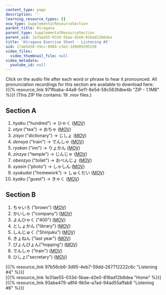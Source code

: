 ```yaml
---
content_type: page
description: ''
learning_resource_types: []
ocw_type: SupplementalResourceSection
parent_title: Hiragana
parent_type: SupplementalResourceSection
parent_uid: 1e31ae55-033d-5bae-d2e0-816ad12b6dea
title: 'Hiragana Exercise Sheet - Listening #5'
uid: 17ab5d38-59cc-096b-c3e3-1d9d09395258
video_files:
  video_thumbnail_file: null
video_metadata:
  youtube_id: null
---
```


Click on the audio file after each word or phrase to hear it pronounced. All pronunciation recordings for this section are available to download here: ({{% resource_link 971fbaba-44a8-5e11-8e5d-58c563fdbe4b "ZIP - 1.1MB" %}}) (This ZIP file contains: 19 .mov files.)

Section A
---------

1.  _hyaku_ ("hundred") → ひゃく ([MOV](http://www.archive.org/download/MITRES21F.01S10_HIRAGANA_EXERCISES/5a1.mov))
2.  _otya_ ("tea") → おちゃ ([MOV](http://www.archive.org/download/MITRES21F.01S10_HIRAGANA_EXERCISES/5a2.mov))
3.  _zisyo_ ("dictionary") → じしょ ([MOV](http://www.archive.org/download/MITRES21F.01S10_HIRAGANA_EXERCISES/5a3.mov))
4.  _densya_ ("train") → でんしゃ ([MOV](http://www.archive.org/download/MITRES21F.01S10_HIRAGANA_EXERCISES/5a4.mov))
5.  _ryokan_ ("inn") → りょかん ([MOV](http://www.archive.org/download/MITRES21F.01S10_HIRAGANA_EXERCISES/5a5.mov))
6.  _zinzya_ ("temple") → じんじゃ ([MOV](http://www.archive.org/download/MITRES21F.01S10_HIRAGANA_EXERCISES/5a6.mov))
7.  _obenzyo_ ("toilet") → おべんじょ ([MOV](http://www.archive.org/download/MITRES21F.01S10_HIRAGANA_EXERCISES/5a7.mov))
8.  _syasin_ ("photo") → しゃしん ([MOV](http://www.archive.org/download/MITRES21F.01S10_HIRAGANA_EXERCISES/5a8.mov))
9.  _syukudai_ ("homework") → しゅくだい ([MOV](http://www.archive.org/download/MITRES21F.01S10_HIRAGANA_EXERCISES/5a9.mov))
10.  _kyaku_ ("guest") → きゃく ([MOV](http://www.archive.org/download/MITRES21F.01S10_HIRAGANA_EXERCISES/5a10.mov))

Section B
---------

1.  ちゃいろ ("brown") ([MOV](http://www.archive.org/download/MITRES21F.01S10_HIRAGANA_EXERCISES/5b1.mov))
2.  かいしゃ ("company") ([MOV](http://www.archive.org/download/MITRES21F.01S10_HIRAGANA_EXERCISES/5b2.mov))
3.  よんひゃく ("400") ([MOV](http://www.archive.org/download/MITRES21F.01S10_KATAKANA_EXERCISES/5b3.mov))
4.  としょかん ("library") ([MOV](http://www.archive.org/download/MITRES21F.01S10_KATAKANA_EXERCISES/5b4.mov))
5.  しんじゅく ("Shinjuku") ([MOV](http://www.archive.org/download/MITRES21F.01S10_HIRAGANA_EXERCISES/5b5.mov))
6.  きょねん ("last year") ([MOV](http://www.archive.org/download/MITRES21F.01S10_HIRAGANA_EXERCISES/5b6.mov))
7.  ぴょんぴょん("hopping") ([MOV](http://www.archive.org/download/MITRES21F.01S10_HIRAGANA_EXERCISES/5b7.mov))
8.  でんしゃ ("train") ([MOV](http://www.archive.org/download/MITRES21F.01S10_HIRAGANA_EXERCISES/5b8.mov))
9.  ひしょ("secretary") ([MOV](http://www.archive.org/download/MITRES21F.01S10_HIRAGANA_EXERCISES/5b9.mov))

  
\[{{% resource_link 97b56cb6-3d95-4eb7-59dd-267712222c6c "Listening #4" %}}\]  
\[{{% resource_link 1e31ae55-033d-5bae-d2e0-816ad12b6dea "Home" %}}\]  
\[{{% resource_link 93aba479-a8f4-9b5e-a7ad-94ad55affab8 "Listening #6" %}}\]